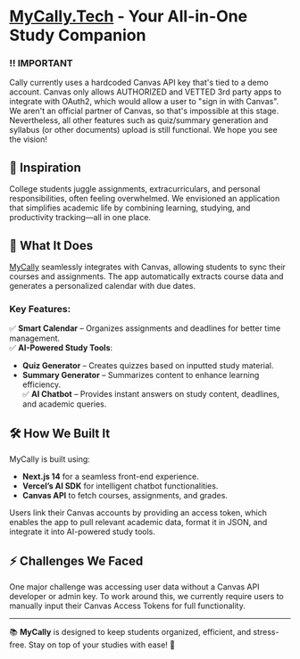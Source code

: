 # [MyCally.Tech](https://www.mycally.tech) - Your All-in-One Study Companion



### ‼️ IMPORTANT
Cally currently uses a hardcoded Canvas API key that's tied to a demo account. Canvas only allows AUTHORIZED and VETTED 3rd party apps to integrate with OAuth2, which would allow a user to "sign in with Canvas". We aren't an official partner of Canvas, so that's impossible at this stage. Nevertheless, all other features such as quiz/summary generation and syllabus (or other documents) upload is still functional. We hope you see the vision!

## 📌 Inspiration  
College students juggle assignments, extracurriculars, and personal responsibilities, often feeling overwhelmed. We envisioned an application that simplifies academic life by combining learning, studying, and productivity tracking—all in one place.  

## 🚀 What It Does  
[MyCally](https://www.mycally.tech) seamlessly integrates with Canvas, allowing students to sync their courses and assignments. The app automatically extracts course data and generates a personalized calendar with due dates.  

### Key Features:  
✅ **Smart Calendar** – Organizes assignments and deadlines for better time management.  
✅ **AI-Powered Study Tools**:  
   - **Quiz Generator** – Creates quizzes based on inputted study material.  
   - **Summary Generator** – Summarizes content to enhance learning efficiency.  
✅ **AI Chatbot** – Provides instant answers on study content, deadlines, and academic queries.  

## 🛠️ How We Built It  
MyCally is built using:  
- **Next.js 14** for a seamless front-end experience.  
- **Vercel’s AI SDK** for intelligent chatbot functionalities.  
- **Canvas API** to fetch courses, assignments, and grades.  

Users link their Canvas accounts by providing an access token, which enables the app to pull relevant academic data, format it in JSON, and integrate it into AI-powered study tools.  

## ⚡ Challenges We Faced  
One major challenge was accessing user data without a Canvas API developer or admin key. To work around this, we currently require users to manually input their Canvas Access Tokens for full functionality.  

---  
📚 **MyCally** is designed to keep students organized, efficient, and stress-free. Stay on top of your studies with ease! 🚀